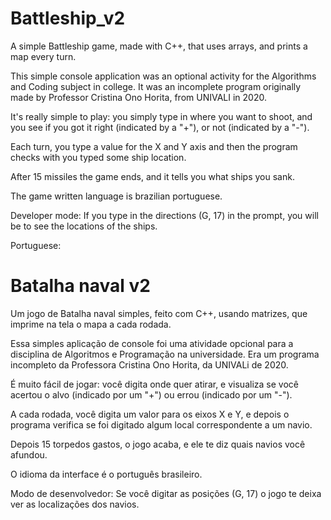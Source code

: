 # Battleship_v2

A simple Battleship game, made with C++, that uses arrays, and prints a map every turn.

This simple console application was an optional activity for the Algorithms and Coding subject in college. It was an incomplete program originally made by Professor Cristina Ono Horita, from UNIVALI in 2020.

It's really simple to play: you simply type in where you want to shoot, and you see if you got it right (indicated by a "+"), or not (indicated by a "-").

Each turn, you type a value for the X and Y axis and then the program checks with you typed some ship location.

After 15 missiles the game ends, and it tells you what ships you sank.

The game written language is brazilian portuguese.

Developer mode: If you type in the directions (G, 17) in the prompt, you will be to see the locations of the ships.

Portuguese:

# Batalha naval v2

Um jogo de Batalha naval simples, feito com C++, usando matrizes, que imprime na tela o mapa a cada rodada.

Essa simples aplicação de console foi uma atividade opcional para a disciplina de Algoritmos e Programação na universidade. Era um programa incompleto da Professora Cristina Ono Horita, da UNIVALi de 2020.

É muito fácil de jogar: você digita onde quer atirar, e visualiza se você acertou o alvo (indicado por um "+") ou errou (indicado por um "-").

A cada rodada, você digita um valor para os eixos X e Y, e depois o programa verifica se foi digitado algum local correspondente a um navio.

Depois 15 torpedos gastos, o jogo acaba, e ele te diz quais navios você afundou.

O idioma da interface é o português brasileiro.

Modo de desenvolvedor: Se você digitar as posições (G, 17) o jogo te deixa ver as localizações dos navios.
